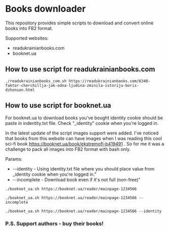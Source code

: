 # Books downloader

This repository provides simple scripts to download and convert online books into FB2 format.

Supported websites:

- readukrainianbooks.com
- booknet.ua

## How to use script for readukrainianbooks.com
````
./readukrainianbooks_com.sh https://readukrainianbooks.com/6340-faktor-cherchillja-jak-odna-ljudina-zminila-istoriju-boris-dzhonson.html
````

## How to use script for booknet.ua

For booknet.ua to download books you've bought identity cookie should be paste in indentity.txt file.
Check "_identity" cookie when you're logged in.

In the latest update of the script images support were added. I've noticed that books from this website can have images when I was reading this cool sci-fi book https://booknet.ua/book/ekstremofl-b419491 . So for me it was a challenge to pack all images into FB2 format with bash only.

Params:
-  --identity - Using identity.txt file where you should place value from _identity cookie when you're logged in."
-  --incomplete - Download book even if it's not full (non-free)"

````
./booknet_ua.sh https://booknet.ua/reader/mainpage-1234566
````
````
./booknet_ua.sh https://booknet.ua/reader/mainpage-1234566 --incomplete
````
````
./booknet_ua.sh https://booknet.ua/reader/mainpage-1234566 --identity
````

### P.S. Support authors - buy their books!
